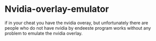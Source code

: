 # Nvidia-overlay-emulator
if in your cheat you have the nvidia overay, but unfortunately there are people who do not have nvidia by endeeste program works without any problem to emulate the nvidia overlay.
